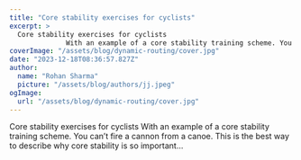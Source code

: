 ```yaml
---
title: "Core stability exercises for cyclists"
excerpt: >
  Core stability exercises for cyclists
              With an example of a core stability training scheme. You can’t fire a cannon from a canoe. This is the best way to describe why core stability is so i
coverImage: "/assets/blog/dynamic-routing/cover.jpg"
date: "2023-12-18T08:36:57.827Z"
author:
  name: "Rohan Sharma"
  picture: "/assets/blog/authors/jj.jpeg"
ogImage:
  url: "/assets/blog/dynamic-routing/cover.jpg"
---
```


Core stability exercises for cyclists
            With an example of a core stability training scheme. You can’t fire a cannon from a canoe. This is the best way to describe why core stability is so important…